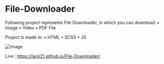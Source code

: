 # File-Downloader

Following project represents File Downloader, in which you can download:
 • Image
 • Video
 • PDF File
 
Project is made in:
 • HTML
 • SCSS
 • JS
 
![image](https://user-images.githubusercontent.com/100687592/220066945-90cfa63a-dbeb-4872-a623-67a7708787b0.png)

Live : https://lack21.github.io/File-Downloader/
